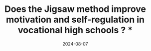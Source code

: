 ---
title: "Does the Jigsaw method improve motivation and self-regulation in vocational high schools ? *"
collection: publications
permalink: /publication/2024-motivation
date: 2024-08-07
venue: 'Contemporary Educational Psychology'
paperurl: '/files/pdf/research/Riant et al. (2024) Jigsaw and motivation.pdf'
link: 'https://doi.org/10.1016/j.cedpsych.2024.102278'
citation: 'Riant, et al. 2024. &quot;Does the Jigsaw method improve motivation and self-regulation in vocational high schools? .&quot;<i>Contemporary Educational Psychology</i>. doi:10.1016/j.cedpsych.2024.102278'
---